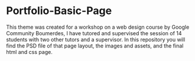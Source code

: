 # Portfolio-Basic-Page
This theme was created for a workshop on a web design course by Google Community Boumerdes, I have tutored and supervised the session of 14 students with two other tutors and a supervisor. In this repository you will find the PSD file of that page layout, the images and assets, and the final html and css page.
